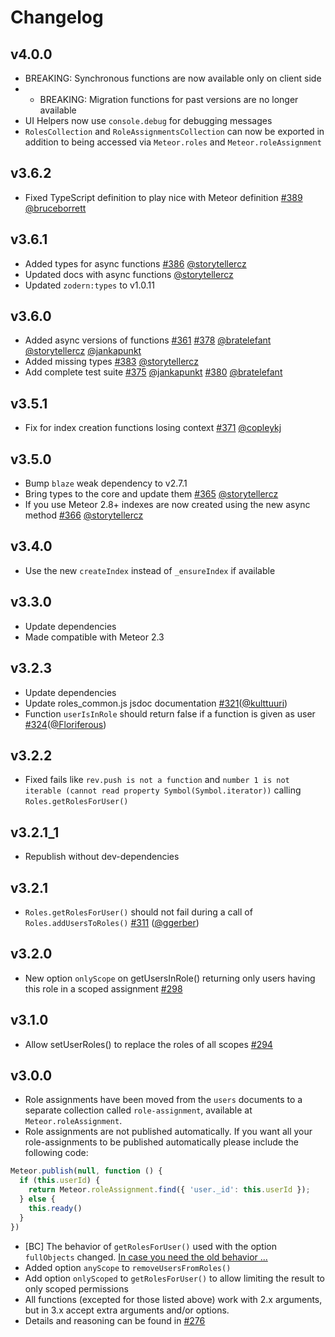# Changelog

## v4.0.0

* BREAKING: Synchronous functions are now available only on client side
* * BREAKING: Migration functions for past versions are no longer available
* UI Helpers now use `console.debug` for debugging messages
* `RolesCollection` and `RoleAssignmentsCollection` can now be exported in addition to being accessed via `Meteor.roles` and `Meteor.roleAssignment`

## v3.6.2

* Fixed TypeScript definition to play nice with Meteor definition [#389](https://github.com/Meteor-Community-Packages/meteor-roles/pull/389) [@bruceborrett](https://github.com/sponsors/bruceborrett)

## v3.6.1

* Added types for async functions [#386](https://github.com/Meteor-Community-Packages/meteor-roles/pull/386) [@storytellercz](https://github.com/sponsors/StorytellerCZ)
* Updated docs with async functions [@storytellercz](https://github.com/sponsors/StorytellerCZ)
* Updated `zodern:types` to v1.0.11

## v3.6.0

* Added async versions of functions [#361](https://github.com/Meteor-Community-Packages/meteor-roles/pull/361) [#378](https://github.com/Meteor-Community-Packages/meteor-roles/pull/378) [@bratelefant](https://github.com/bratelefant) [@storytellercz](https://github.com/sponsors/StorytellerCZ) [@jankapunkt](https://github.com/sponsors/jankapunkt)
* Added missing types [#383](https://github.com/Meteor-Community-Packages/meteor-roles/pull/383) [@storytellercz](https://github.com/sponsors/StorytellerCZ)
* Add complete test suite [#375](https://github.com/Meteor-Community-Packages/meteor-roles/pull/375) [@jankapunkt](https://github.com/sponsors/jankapunkt) [#380](https://github.com/Meteor-Community-Packages/meteor-roles/pull/380) [@bratelefant](https://github.com/bratelefant)

## v3.5.1

* Fix for index creation functions losing context [#371](https://github.com/Meteor-Community-Packages/meteor-roles/pull/371) [@copleykj](https://github.com/sponsors/copleykj)

## v3.5.0

* Bump `blaze` weak dependency to v2.7.1
* Bring types to the core and update them [#365](https://github.com/Meteor-Community-Packages/meteor-roles/pull/365) [@storytellercz](https://github.com/sponsors/StorytellerCZ)
* If you use Meteor 2.8+ indexes are now created using the new async method [#366](https://github.com/Meteor-Community-Packages/meteor-roles/pull/366) [@storytellercz](https://github.com/sponsors/StorytellerCZ)

## v3.4.0

* Use the new `createIndex` instead of `_ensureIndex` if available

## v3.3.0

* Update dependencies
* Made compatible with Meteor 2.3

## v3.2.3

* Update dependencies
* Update roles_common.js jsdoc documentation [#321](https://github.com/Meteor-Community-Packages/meteor-roles/pull/321)([@kulttuuri](https://github.com/kulttuuri))
* Function `userIsInRole` should return false if a function is given as user [#324](https://github.com/Meteor-Community-Packages/meteor-roles/pull/324)([@Floriferous](https://github.com/Floriferous))

## v3.2.2

* Fixed fails like `rev.push is not a function` and `number 1 is not iterable (cannot read property Symbol(Symbol.iterator))` calling `Roles.getRolesForUser()`

## v3.2.1_1

* Republish without dev-dependencies

## v3.2.1

* `Roles.getRolesForUser()` should not fail during a call of `Roles.addUsersToRoles()` [#311](https://github.com/Meteor-Community-Packages/meteor-roles/pull/311) ([@ggerber](https://github.com/ggerber))

## v3.2.0

* New option `onlyScope` on getUsersInRole() returning only users having this role in a scoped assignment [#298](https://github.com/Meteor-Community-Packages/meteor-roles/pull/298)

## v3.1.0

* Allow setUserRoles() to replace the roles of all scopes [#294](https://github.com/Meteor-Community-Packages/meteor-roles/pull/294)

## v3.0.0

* Role assignments have been moved from the `users` documents to a separate collection called `role-assignment`, available at `Meteor.roleAssignment`.
* Role assignments are not published automatically. If you want all your role-assignments to be published automatically please include the following code:
```js
Meteor.publish(null, function () {
  if (this.userId) {
    return Meteor.roleAssignment.find({ 'user._id': this.userId });
  } else {
    this.ready()
  }
})
```
* [BC] The behavior of `getRolesForUser()` used with the option `fullObjects` changed. [In case you need the old behavior ...](https://github.com/Meteor-Community-Packages/meteor-roles/pull/276/commits/41d2ed493852f21cf508b5b0b76e4f8a09ae8f5c#diff-b2ab7f7879884835e55802c6a35ee27e)
* Added option `anyScope` to `removeUsersFromRoles()`
* Add option `onlyScoped` to `getRolesForUser()` to allow limiting the result to only scoped permissions
* All functions (excepted for those listed above) work with 2.x arguments, but in 3.x accept extra arguments and/or options.
* Details and reasoning can be found in [#276](https://github.com/Meteor-Community-Packages/meteor-roles/pull/276)
